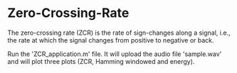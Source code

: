 # Zero-Crossing-Rate
The zero-crossing rate (ZCR) is the rate of sign-changes along a signal, i.e., the rate at which the signal changes from positive to negative or back.

Run the 'ZCR_application.m' file. It will upload the audio file 'sample.wav' and will plot three plots (ZCR, Hamming windowed and energy).
